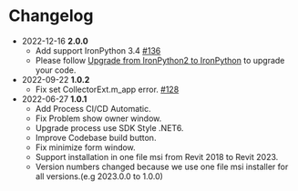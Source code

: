 # Changelog
- 2022-12-16 **2.0.0**
  - Add support IronPython 3.4 [#136](https://github.com/architecture-building-systems/revitpythonshell/pull/136)
  - Please follow [Upgrade from IronPython2 to IronPython](https://github.com/IronLanguages/ironpython3/blob/master/Documentation/upgrading-from-ipy2.md) to upgrade your code.
- 2022-09-22 **1.0.2**
  - Fix set CollectorExt.m_app error. [#128](https://github.com/architecture-building-systems/revitpythonshell/pull/128)
- 2022-06-27 **1.0.1**
  - Add Process CI/CD Automatic.
  - Fix Problem show owner window.
  - Upgrade process use SDK Style .NET6.
  - Improve Codebase build button.
  - Fix minimize form window.
  - Support installation in one file msi from Revit 2018 to Revit 2023.
  - Version numbers changed because we use one file msi installer for all versions.(e.g 2023.0.0 to 1.0.0)

